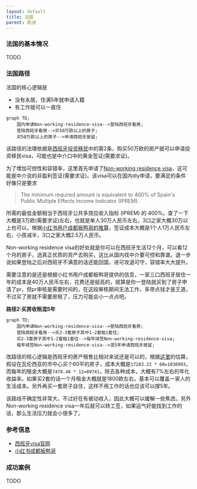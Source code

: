 ```yaml
---
layout: default
title: 法国
parent: 欧洲
---
```


### 法国的基本情况

TODO

### 法国路径

法国的核心逻辑是

- 没有永居，住满5年就申请入籍
- 有工作就可以一直住

```mermaid
graph TD;
    国内申请Non-working-residence-visa-->登陆西班牙看房;
    登陆西班牙看房-->买50万欧以上的房子;
    买50万欧以上的房子-->申请西班牙居留;
```
该路径的法理依据是[西班牙投资移民](https://www.exteriores.gob.es/Consulados/londres/en/ServiciosConsulares/Paginas/Consular/Visado-de-inversor.aspx)中的第2条，购买50万欧的房产就可以申请投资移民visa，可能也是中介口中的黄金签证(需要求证)。

为了增加可控性和容错率，这里首先申请了[Non-working residence visa](https://www.exteriores.gob.es/Consulados/londres/en/ServiciosConsulares/Paginas/Consular/Visado-de-residencia-no-lucrativa.aspx)，这可能是中介说的非盈利签证(需要求证)。该visa可以在国内diy申请，要满足的条件好像只是要求
> The minimum required amount is equivalent to 400% of Spain's Public Multiple Effects Income Indicator (IPREM). 

所需的最低金额相当于西班牙公共多效应收入指标 (IPREM) 的 400%。查了一下大概是3万欧(需要求证)左右，也就是单人30万人民币左右，3口之家大概30万以上也可以。根据[小红书用户成都板鸭哥的推算](https://www.xiaohongshu.com/explore/65be207b000000000702bf5a)，签证成本大概是1个人1万人民币左右，小孩减半，3口之家大概2.5万人民币。

Non-working residence visa的好处就是你可以在西班牙生活12个月，可以看12个月的房子，选真正优质的资产去购买，这比从国内找中介要可控和靠谱。退一步说如果登陆之后对西班牙不满意的话还能回国，进可攻退可守，容错率大大提升。

需要注意的是还是根据小红书用户成都板鸭哥提供的信息，一家三口西班牙居住一年的成本是40万人民币左右，花费还是挺高的，就算是你一登陆就买到了房子申请了pr，但pr审核是需要时间的，在这段审核期间无法工作，多带点钱才是王道，不过买了房就不需要房租了，压力可能会小一点点吧。

**路径2:买房收租混5年**

```mermaid
graph TD;
    国内申请Non-working-residence-visa-->登陆西班牙看房;
    登陆西班牙看房-->买2-3套房子其中1-2套租1套住;
    买2-3套房子其中1-2套租1套住-->每年续签Non-working-residence-visa;
    每年续签Non-working-residence-visa-->混5年申请西班牙居留;
```

改路径的核心逻辑是西班牙的房产租售比相对来说还是可以的，根据[这里](https://www.numbeo.com/property-investment/compare_cities.jsp?country1=China&country2=Spain&city1=Guangzhou&city2=Valencia)的估算，假设在瓦伦西亚的市中心买个60平的房子，成本大概是`17283.22 * 60=1036993`，而每年的租金大概是`7478.46 * 12=89741`，除去各种成本，大概有7%左右的年化收益率。如果买2套的话一个月租金大概就是1800欧左右，基本可以覆盖一家人的生活成本。另外再买一套房子自住，这样不用工作的话也应该可以撑5年。

该路线不确定性非常大，不过好在有被动收入，因此大概可以缓解一些焦虑。另外Non-working residence visa一年后就可以转工签，如果运气好能找到工作的话，那么生活压力就会小很多了。

### 参考信息

- [西班牙visa官网](https://www.exteriores.gob.es/Consulados/londres/en/ServiciosConsulares/Paginas/inicio.aspx)
- [小红书成都板鸭哥](https://www.xiaohongshu.com/user/profile/64d485240000000001026b69)

### 成功案例

TODO